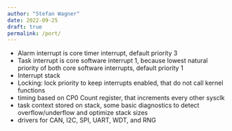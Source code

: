```yaml
---
author: "Stefan Wagner"
date: 2022-09-25
draft: true
permalink: /port/
---
```


- Alarm interrupt is core timer interrupt, default priority 3
- Task interrupt is core software interrupt 1, because lowest natural priority of both core software interrupts, default priority 1
- Interrupt stack
- Locking: lock priority to keep interrupts enabled, that do not call kernel functions
- timing based on CP0 Count register, that increments every other sysclk
- task context stored on stack, some basic diagnostics to detect overflow/underflow and optimize stack sizes
- drivers for CAN, I2C, SPI, UART, WDT, and RNG
